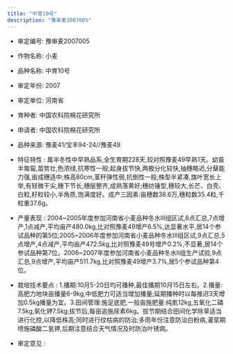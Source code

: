 ```yaml
---
title: "中育10号"
description: "豫审麦2007005"
---
```

* 审定编号:  豫审麦2007005

*  作物名称:  小麦

*  品种名称:  中育10号

*  审定年份:  2007

*  审定单位:  河南省

* 育种者:  中国农科院棉花研究所

*  申请者:  中国农科院棉花研究所

*  品种来源:  豫麦41/宝丰94-24//豫麦49

*  特征特性 : 
属半冬性中早熟品系,全生育期228天,较对照豫麦49早熟1天。幼苗半匍匐,苗势壮,色浓绿,抗寒性一般;起身拔节快,两极分化较快,抽穗略迟,分蘖能力强,亩成穗适中;株高80cm,茎秆弹性弱,抗倒性一般;株型半紧凑,旗叶宽长上举,有轻微干尖,穗下节长,穗层整齐,成熟落黄好;穗纺锤型,穗较大,长芒、白壳、白粒,籽粒较小,半角质,饱满度好。成产三因素:亩穗数38.6万,穗粒数35.4粒,千粒重37.6g。
 
*  产量表现 : 
2004~2005年度参加河南省小麦品种冬水Ⅲ组区试,8点汇总,7点增产,1点减产,平均亩产480.0kg,比对照豫麦49增产6.5%,达显著水平,居14个参试品种的第5位;2005~2006年度参加河南省小麦品种冬水Ⅲ组区试,9点汇总,5点增产,4点减产,平均亩产472.5kg,比对照豫麦49号增产0.2%,不显著,居14个参试品种第7位。2006~2007年度参加河南省小麦品种冬水Ⅱ组生产试验,9点汇总,9点增产,平均亩产511.7kg,比对照豫麦49增产3.7%,居5个参试品种第4位。

*  栽培技术要点 : 
1.播期:10月5-20日均可播种,最佳播期10月15日左右。2.播量:高肥力地块亩播量6-9kg,中低肥力可适当增加播量;延期播种时以每推迟3天增加0.5kg播量为宜。3.田间管理:施足底肥,一般亩施肥量:纯氮12kg,五氧化二磷7.5kg,氧化钾7.5kg;拔节后,每亩追施尿素6kg。拔节期结合田间化学除草适当进行化控,以降低株高;同时进行纹枯病的防治;多雨年份注意防治白粉病,灌浆期喷施磷酸二氢钾,后期注意结合天气情况及时防治叶锈病。

*  审定意见 : 


